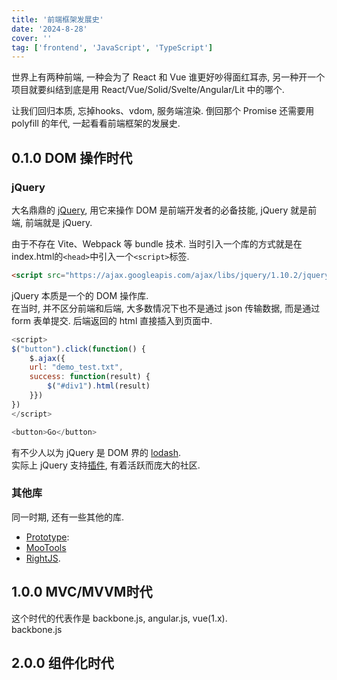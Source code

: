 ```yaml
---
title: '前端框架发展史'
date: '2024-8-28'
cover: ''
tag: ['frontend', 'JavaScript', 'TypeScript']
---
```


世界上有两种前端, 一种会为了 React 和 Vue 谁更好吵得面红耳赤, 另一种开一个项目就要纠结到底是用 React/Vue/Solid/Svelte/Angular/Lit 中的哪个.  

让我们回归本质, 忘掉hooks、vdom, 服务端渲染. 倒回那个 Promise 还需要用 polyfill 的年代, 一起看看前端框架的发展史.  

## 0.1.0 DOM 操作时代

### jQuery
大名鼎鼎的 [jQuery](https://jquery.com/), 用它来操作 DOM 是前端开发者的必备技能, jQuery 就是前端, 前端就是 jQuery.  

由于不存在 Vite、Webpack 等 bundle 技术. 当时引入一个库的方式就是在index.html的`<head>`中引入一个`<script>`标签.  
```html
<script src="https://ajax.googleapis.com/ajax/libs/jquery/1.10.2/jquery.min.js">
```

jQuery 本质是一个的 DOM 操作库.  
在当时, 并不区分前端和后端, 大多数情况下也不是通过 json 传输数据, 而是通过 form 表单提交. 后端返回的 html 直接插入到页面中.  
```js
<script>
$("button").click(function() {
	$.ajax({
    url: "demo_test.txt",
    success: function(result) {
		$("#div1").html(result)
	}})
})
</script>

<button>Go</button>
```
有不少人以为 jQuery 是 DOM 界的 [lodash](https://www.lodashjs.com/).  
实际上 jQuery 支持[插件](https://plugins.jquery.com/), 有着活跃而庞大的社区.

### 其他库
同一时期, 还有一些其他的库.    
* [Prototype](https://prototypejs.org/): 
* [MooTools](https://mootools.net/)
* [RightJS](https://yuilibrary.com/).  


## 1.0.0 MVC/MVVM时代
这个时代的代表作是 backbone.js, angular.js, vue(1.x).  
backbone.js 

## 2.0.0 组件化时代